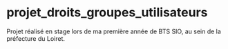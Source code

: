 # projet_droits_groupes_utilisateurs

Projet réalisé en stage lors de ma première année de BTS SIO, au sein de la préfecture du Loiret.
